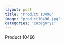 ```yaml
---
layout: post
title: "Product 10496"
image: "product10496.jpg"
categories: "category1"
---
```

Product 10496
